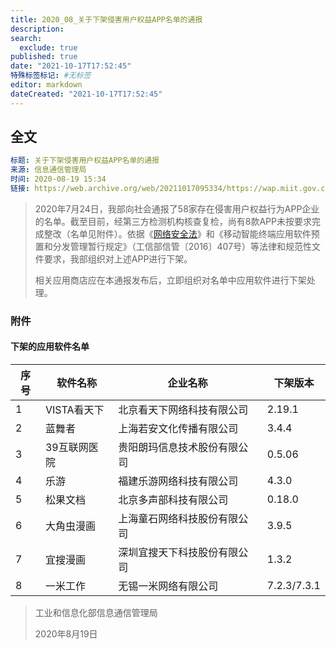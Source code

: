 ```yaml
---
title: 2020_08_关于下架侵害用户权益APP名单的通报
description:
search:
  exclude: true
published: true
date: "2021-10-17T17:52:45"
特殊标签标记: #无标签
editor: markdown
dateCreated: "2021-10-17T17:52:45"
---
```


## 全文

```YAML
标题: 关于下架侵害用户权益APP名单的通报
来源: 信息通信管理局
时间: 2020-08-19 15:34
链接: https://web.archive.org/web/20211017095334/https://wap.miit.gov.cn/gyhxxhb/jgsj/xxtxglj/APPqhyhqyzxzzxd/tzgg/art/2020/art_85a0d7437c9e457da3a4b2a450bb73c8.html
```

> 2020年7月24日，我部向社会通报了58家存在侵害用户权益行为APP企业的名单。截至目前，经第三方检测机构核查复检，尚有8款APP未按要求完成整改（名单见附件）。依据《[网络安全法](/rule/普通法律/中华人民共和国网络安全法.md)》和《移动智能终端应用软件预置和分发管理暂行规定》（工信部信管〔2016〕407号）等法律和规范性文件要求，我部组织对上述APP进行下架。
>
> 相关应用商店应在本通报发布后，立即组织对名单中应用软件进行下架处理。

### 附件

#### 下架的应用软件名单

| 序号 | 软件名称      | 企业名称                 | 下架版本    |
| ---- | ------------- | ------------------------ | ----------- |
| 1    | VISTA看天下    | 北京看天下网络科技有限公司    | 2.19.1 |
| 2    | 蓝舞者         | 上海若安文化传播有限公司     | 3.4.4 |
| 3    | 39互联网医院   | 贵阳朗玛信息技术股份有限公司   | 0.5.06 |
| 4    | 乐游          | 福建乐游网络科技有限公司      | 4.3.0 |
| 5    | 松果文档       | 北京多声部科技有限公司       | 0.18.0 |
| 6    | 大角虫漫画     | 上海童石网络科技股份有限公司  | 3.9.5 |
| 7    | 宜搜漫画       | 深圳宜搜天下科技股份有限公司  | 1.3.2 |
| 8    | 一米工作       | 无锡一米网络有限公司         | 7.2.3/7.3.1 |

> 工业和信息化部信息通信管理局
>
> 2020年8月19日
